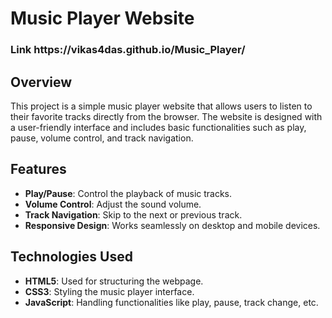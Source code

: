 # Music Player Website

<h3>Link https://vikas4das.github.io/Music_Player/ </h3>

## Overview
This project is a simple music player website that allows users to listen to their favorite tracks directly from the browser. The website is designed with a user-friendly interface and includes basic functionalities such as play, pause, volume control, and track navigation.

## Features
- **Play/Pause**: Control the playback of music tracks.
- **Volume Control**: Adjust the sound volume.
- **Track Navigation**: Skip to the next or previous track.
- **Responsive Design**: Works seamlessly on desktop and mobile devices.

## Technologies Used
- **HTML5**: Used for structuring the webpage.
- **CSS3**: Styling the music player interface.
- **JavaScript**: Handling functionalities like play, pause, track change, etc.
